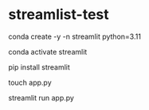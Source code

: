 # streamlist-test

conda create -y -n streamlit python=3.11

conda activate streamlit

pip install streamlit

touch app.py

streamlit run app.py

